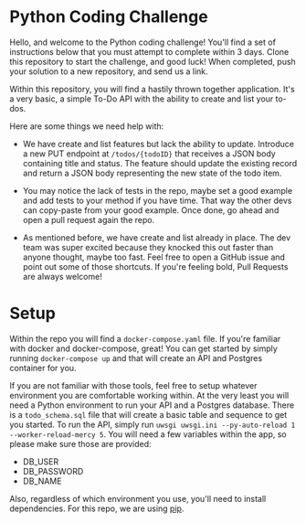 # Python Coding Challenge
Hello, and welcome to the Python coding challenge!  You'll find a set of instructions below that you must attempt to complete within 3 days.  Clone this repository to start the challenge, and good luck!   When completed, push your solution to a new repository, and send us a link.

Within this repository, you will find a hastily thrown together application.  It's a very basic, a simple To-Do API with the ability to create and list your to-dos.

Here are some things we need help with:

- We have create and list features but lack the ability to update.  Introduce a new PUT endpoint at `/todos/{todoID}` that receives a JSON body containing title and status.  The feature should update the existing record and return a JSON body representing the new state of the todo item.

- You may notice the lack of tests in the repo, maybe set a good example and add tests to your method if you have time.  That way the other devs can copy-paste from your good example.  Once done, go ahead and open a pull request again the repo.

- As mentioned before, we have create and list already in place.  The dev team was super excited because they knocked this out faster than anyone thought, maybe too fast.  Feel free to open a GitHub issue and point out some of those shortcuts.  If you're feeling bold, Pull Requests are always welcome!

# Setup
Within the repo you will find a `docker-compose.yaml` file. If you're familiar with docker and docker-compose, great! You can get started by simply running `docker-compose up` and that will create an API and Postgres container for you.

If you are not familiar with those tools, feel free to setup whatever environment you are comfortable working within. At the very least you will need a Python environment to run your API and a Postgres database. There is a `todo_schema.sql` file that will create a basic table and sequence to get you started. To run the API, simply run `uwsgi uwsgi.ini --py-auto-reload 1 --worker-reload-mercy 5`. You will need a few variables within the app, so please make sure those are provided:

- DB_USER
- DB_PASSWORD
- DB_NAME

Also, regardless of which environment you use, you'll need to install dependencies. For this repo, we are using [pip](https://pypi.org/project/pip/).
